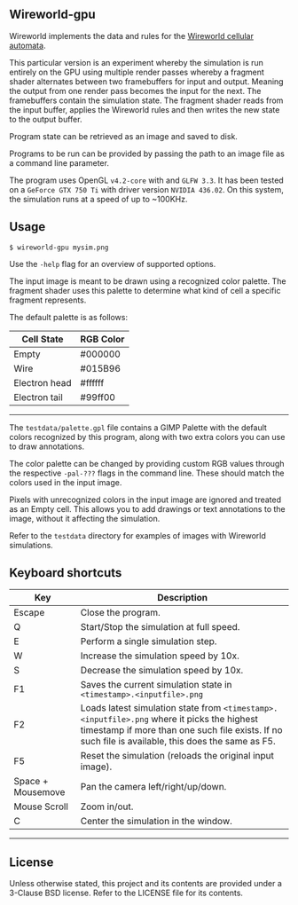 ## Wireworld-gpu

Wireworld implements the data and rules for the [Wireworld cellular automata](https://en.wikipedia.org/wiki/Wireworld).

This particular version is an experiment whereby the simulation is run
entirely on the GPU using multiple render passes whereby a fragment shader
alternates between two framebuffers for input and output. Meaning the output
from one render pass becomes the input for the next. The framebuffers contain
the simulation state. The fragment shader reads from the input buffer,
applies the Wireworld rules and then writes the new state to the output buffer.

Program state can be retrieved as an image and saved to disk.

Programs to be run can be provided by passing the path to an image file as a
command line parameter.

The program uses OpenGL `v4.2-core` with and `GLFW 3.3`.
It has been tested on a `GeForce GTX 750 Ti` with driver version `NVIDIA 436.02`.
On this system, the simulation runs at a speed of up to ~100KHz.


## Usage

    $ wireworld-gpu mysim.png

Use the `-help` flag for an overview of supported options.

The input image is meant to be drawn using a recognized color palette.
The fragment shader uses this palette to determine what kind of cell a
specific fragment represents.

The default palette is as follows:

 Cell State    | RGB Color
 --------------|------------
 Empty         | #000000
 Wire          | #015B96
 Electron head | #ffffff
 Electron tail | #99ff00

---

The `testdata/palette.gpl` file contains a GIMP Palette with the default
colors recognized by this program, along with two extra colors you can use
to draw annotations.

The color palette can be changed by providing custom RGB values through
the respective `-pal-???` flags in the command line. These should match
the colors used in the input image.

Pixels with unrecognized colors in the input image are ignored and treated
as an Empty cell. This allows you to add drawings or text annotations to
the image, without it affecting the simulation.

Refer to the `testdata` directory for examples of images with Wireworld
simulations.


## Keyboard shortcuts

  Key               | Description
 -------------------|------------------------------------
  Escape            | Close the program.
  Q                 | Start/Stop the simulation at full speed.
  E                 | Perform a single simulation step.
  W                 | Increase the simulation speed by 10x.
  S                 | Decrease the simulation speed by 10x.
  F1                | Saves the current simulation state in `<timestamp>.<inputfile>.png`
  F2                | Loads latest simulation state from `<timestamp>.<inputfile>.png` where it picks the highest timestamp if more than one such file exists. If no such file is available, this does the same as F5.
  F5                | Reset the simulation (reloads the original input image).
  Space + Mousemove | Pan the camera left/right/up/down. 
  Mouse Scroll      | Zoom in/out. 
  C                 | Center the simulation in the window.

---

## License

Unless otherwise stated, this project and its contents are provided under a
3-Clause BSD license. Refer to the LICENSE file for its contents.